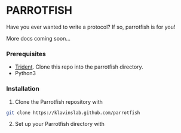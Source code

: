 # PARROTFISH

Have you ever wanted to write a protocol? If so, parrotfish is for you!

More docs coming soon...

### Prerequisites
- [Trident](https://github.com/klavinslab/trident). Clone this repo into the parrotfish directory.
- Python3

### Installation
1. Clone the Parrotfish repository with
```bash
git clone https://klavinslab.github.com/parrotfish
```
2. Set up your Parrotfish directory with